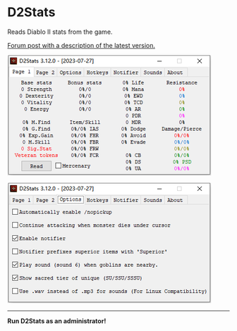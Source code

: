 # D2Stats

Reads Diablo II stats from the game.

[Forum post with a description of the latest version.](https://forum.median-xl.com/viewtopic.php?f=4&t=83520)

![D2Stats window screenshot](Assets/screenshot1.png "D2Stats window screenshot")


![D2Stats window screenshot](Assets/screenshot2.png "D2Stats window screenshot")
____
**Run D2Stats as an administrator!**

